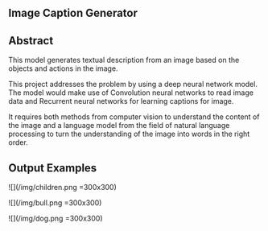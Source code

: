 ## Image Caption Generator

## Abstract

This model generates textual description from an image based on the objects and actions in the image.

This project addresses the problem by using a deep neural network model. The model would make use of Convolution neural networks to read image data and Recurrent neural networks for learning captions for image.

It requires both methods from computer vision to understand the content of the image and a language model from the field of natural language processing to turn the understanding of the image into words in the right order.

## Output Examples

![](/img/children.png =300x300)

![](/img/bull.png =300x300)

![](/img/dog.png =300x300)
